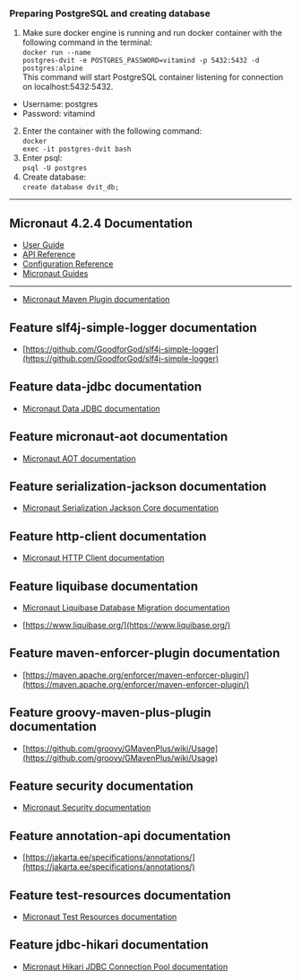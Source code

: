 ### Preparing PostgreSQL and creating database
1. Make sure docker engine is running and run docker container with the following command in the terminal: 
<br><code>docker run --name postgres-dvit -e POSTGRES_PASSWORD=vitamind -p 5432:5432 -d postgres:alpine</code>
   <br>This command will start PostgreSQL container listening for connection on localhost:5432:5432.
  - Username: postgres
  - Password: vitamind
2. Enter the container with the following command: <br><code>docker exec -it postgres-dvit bash
   </code>
3. Enter psql: <br><code>psql -U postgres</code>
4. Create database: <br><code>create database dvit_db;</code>

---

## Micronaut 4.2.4 Documentation

- [User Guide](https://docs.micronaut.io/4.2.4/guide/index.html)
- [API Reference](https://docs.micronaut.io/4.2.4/api/index.html)
- [Configuration Reference](https://docs.micronaut.io/4.2.4/guide/configurationreference.html)
- [Micronaut Guides](https://guides.micronaut.io/index.html)
---

- [Micronaut Maven Plugin documentation](https://micronaut-projects.github.io/micronaut-maven-plugin/latest/)
## Feature slf4j-simple-logger documentation

- [https://github.com/GoodforGod/slf4j-simple-logger](https://github.com/GoodforGod/slf4j-simple-logger)


## Feature data-jdbc documentation

- [Micronaut Data JDBC documentation](https://micronaut-projects.github.io/micronaut-data/latest/guide/index.html#jdbc)


## Feature micronaut-aot documentation

- [Micronaut AOT documentation](https://micronaut-projects.github.io/micronaut-aot/latest/guide/)


## Feature serialization-jackson documentation

- [Micronaut Serialization Jackson Core documentation](https://micronaut-projects.github.io/micronaut-serialization/latest/guide/)


## Feature http-client documentation

- [Micronaut HTTP Client documentation](https://docs.micronaut.io/latest/guide/index.html#nettyHttpClient)


## Feature liquibase documentation

- [Micronaut Liquibase Database Migration documentation](https://micronaut-projects.github.io/micronaut-liquibase/latest/guide/index.html)

- [https://www.liquibase.org/](https://www.liquibase.org/)


## Feature maven-enforcer-plugin documentation

- [https://maven.apache.org/enforcer/maven-enforcer-plugin/](https://maven.apache.org/enforcer/maven-enforcer-plugin/)


## Feature groovy-maven-plus-plugin documentation

- [https://github.com/groovy/GMavenPlus/wiki/Usage](https://github.com/groovy/GMavenPlus/wiki/Usage)


## Feature security documentation

- [Micronaut Security documentation](https://micronaut-projects.github.io/micronaut-security/latest/guide/index.html)


## Feature annotation-api documentation

- [https://jakarta.ee/specifications/annotations/](https://jakarta.ee/specifications/annotations/)


## Feature test-resources documentation

- [Micronaut Test Resources documentation](https://micronaut-projects.github.io/micronaut-test-resources/latest/guide/)


## Feature jdbc-hikari documentation

- [Micronaut Hikari JDBC Connection Pool documentation](https://micronaut-projects.github.io/micronaut-sql/latest/guide/index.html#jdbc)


